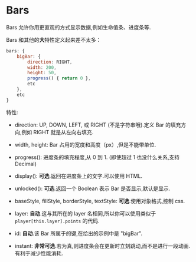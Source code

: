 # Bars

Bars 允许你用更直观的方式显示数据,例如生命值条、进度条等.

Bars 和其他的**大**特性定义起来差不太多：

```js
bars: {
    bigBar: {
        direction: RIGHT,
        width: 200,
        height: 50,
        progress() { return 0 },
        etc
    },
    etc
}
```

特性:

- direction: UP, DOWN, LEFT, 或 RIGHT (不是字符串哦).定义 Bar 的填充方向,例如 RIGHT 就是从左向右填充.

- width, height: Bar 占用的宽度和高度（px）,但是不能带单位.

- progress(): 进度条的填充程度,从 0 到 1.
    (即使超过 1 也没什么关系,支持 Decimal)

- display(): **可选**.返回在进度条上的文字.可以使用 HTML.

- unlocked(): **可选**.返回一个 Boolean 表示 Bar 是否显示,默认是显示.

- baseStyle, fillStyle, borderStyle, textStyle: **可选**.使用对象格式,控制 css.

- layer: **自动**.这与其所在的 layer 名相同,所以你可以使用类似于 `player[this.layer].points` 的代码.

- id: **自动**.该 Bar 所属于的键,在给出的示例中是 "bigBar".


- instant: **非常可选**.若为真,则进度条会在更新时立刻跳动,而不是进行一段动画.有利于减少性能消耗.